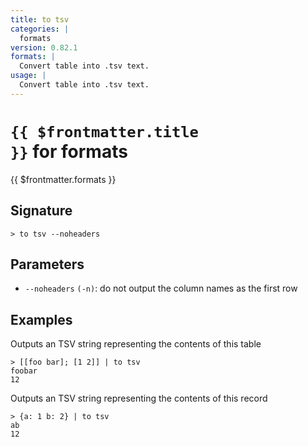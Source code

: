 ```yaml
---
title: to tsv
categories: |
  formats
version: 0.82.1
formats: |
  Convert table into .tsv text.
usage: |
  Convert table into .tsv text.
---
```


# <code>{{ $frontmatter.title }}</code> for formats

<div class='command-title'>{{ $frontmatter.formats }}</div>

## Signature

```> to tsv --noheaders```

## Parameters

 -  `--noheaders` `(-n)`: do not output the column names as the first row

## Examples

Outputs an TSV string representing the contents of this table
```shell
> [[foo bar]; [1 2]] | to tsv
foobar
12

```

Outputs an TSV string representing the contents of this record
```shell
> {a: 1 b: 2} | to tsv
ab
12

```
